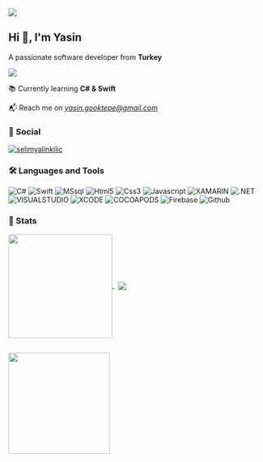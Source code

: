 <img src="https://res.cloudinary.com/selimyal/image/upload/v1641242595/0_JKyzq_e9TUlb84wX_mnmawr.png" />

## Hi 👋, I'm Yasin

A passionate software developer from **Turkey**

![](https://komarev.com/ghpvc/?username=ygoktepe&color=blueviolet)



📚 Currently learning **C# & Swift**



📬 Reach me on *yasin.gooktepe@gmail.com*


### 🔗 Social

<p align="left">
  <a href="https://www.linkedin.com/in/yasingoktepe/" target="_blank"><img src="https://img.shields.io/badge/LinkedIn-0077B5?style=for-the-badge&logo=linkedin&logoColor=white" alt="selimyalinkilic" /></a>  
</p>

### 🛠 Languages and Tools

<p align="left">
  
   <img src="https://img.shields.io/badge/C%23-239120?style=for-the-badge&logo=c-sharp&logoColor=white" alt="C#" />
  <img src="https://img.shields.io/badge/Swift-FA7343?style=for-the-badge&logo=swift&logoColor=white" alt="Swift" />
  <img src="https://img.shields.io/badge/Microsoft%20SQL%20Server-CC2927?style=for-the-badge&logo=microsoft%20sql%20server&logoColor=white" alt="MSsql" />
  <img src="https://img.shields.io/badge/HTML5-E34F26?style=for-the-badge&logo=html5&logoColor=white" alt="Html5" />
  <img src="https://img.shields.io/badge/CSS3-1572B6?style=for-the-badge&logo=css3&logoColor=white" alt="Css3" />
  <img src="https://img.shields.io/badge/JavaScript-F7DF1E?style=for-the-badge&logo=javascript&logoColor=323330" alt="Javascript" /> 
  <img src="https://img.shields.io/badge/Xamarin-3498DB?style=for-the-badge&logo=xamarin&logoColor=white" alt="XAMARIN" />
  <img src="https://img.shields.io/badge/.NET-512BD4?style=for-the-badge&logo=dotnet&logoColor=white" alt=".NET" />
  <img src="https://img.shields.io/badge/Visual_Studio-5C2D91?style=for-the-badge&logo=visual%20studio&logoColor=white" alt="VISUALSTUDIO" />
  <img src="https://img.shields.io/badge/Xcode-007ACC?style=for-the-badge&logo=Xcode&logoColor=white" alt="XCODE" />
<img src="https://img.shields.io/badge/cocoapods-FA2A02?style=for-the-badge&logo=cocoapods&logoColor=white" alt="COCOAPODS" /> 
  <img src="https://img.shields.io/badge/firebase-ffca28?style=for-the-badge&logo=firebase&logoColor=black" alt="Firebase" />  
  <img src="https://img.shields.io/badge/GitHub-100000?style=for-the-badge&logo=github&logoColor=white" alt="Github" />    
 
</p>

### 🚀 Stats

<p>
  <a href="https://github.com/ygoktepe">
    <img align="center" src="https://github-readme-stats.vercel.app/api?username=ygoktepe&show_icons=true&theme=radical" height="205" />
  </a>
  &nbsp;
  <a href="https://github.com/ygoktepe">
    <img align="center" src="https://github-readme-stats.vercel.app/api/top-langs/?username=ygoktepe&theme=radical" />
  </a>
</p>

##

<p>  
  <a href="https://www.buymeacoffee.com/ygoktepe" target="_blank"><img src="https://res.cloudinary.com/selimyal/image/upload/v1643145268/violet-button_fwr1zn.png" width="200" /></a>  
</p>
